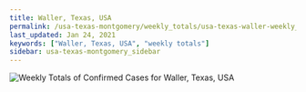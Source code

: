```yaml
---
title: Waller, Texas, USA
permalink: /usa-texas-montgomery/weekly_totals/usa-texas-waller-weekly_totals.html
last_updated: Jan 24, 2021
keywords: ["Waller, Texas, USA", "weekly totals"]
sidebar: usa-texas-montgomery_sidebar
---
```


![Weekly Totals of Confirmed Cases for Waller, Texas, USA](/covid_tracker/images/graphs/usa-texas-waller-weekly_totals_graph.png)
